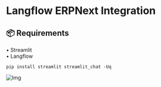 # Langflow ERPNext Integration 

## 📦 <b>Requirements</b>

•	Streamlit
<br>
•	Langflow
<br>

```shell
pip install streamlit streamlit_chat -Uq
```


![Img](output/png)


